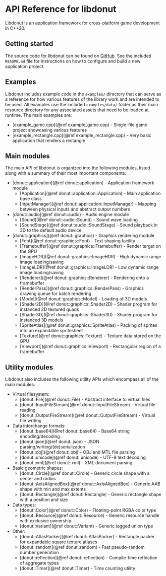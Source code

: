 # API Reference for libdonut

Libdonut is an application framework for cross-platform game development in C++20.

## Getting started

The source code for libdonut can be found on [GitHub](https://github.com/DonutVikingChap/libdonut). See the included `README.md` file for instructions on how to configure and build a new application project.

## Examples

Libdonut includes example code in the `examples/` directory that can serve as a reference for how various features of the library work and are intended to be used. All examples use the included `examples/data/` folder as their main resource directory for any associated assets that need to be loaded at runtime. The main examples are:

- [example_game.cpp](@ref example_game.cpp) - Single-file game project showcasing various features
- [example_rectangle.cpp](@ref example_rectangle.cpp) - Very basic application that renders a rectangle

## Main modules

The main API of libdonut is organized into the following modules, listed along with a summary of their most important components:

- [donut::application](@ref donut::application) - Application framework module
    - [Application](@ref donut::application::Application) - Main application base class
    - [InputManager](@ref donut::application::InputManager) - Mapping between physical inputs and abstract output numbers
- [donut::audio](@ref donut::audio) - Audio engine module
    - [Sound](@ref donut::audio::Sound) - Sound wave loading
    - [SoundStage](@ref donut::audio::SoundStage) - Sound playback in 3D to the default audio device
- [donut::graphics](@ref donut::graphics) - Graphics rendering module
    - [Font](@ref donut::graphics::Font) - Text shaping facility
    - [Framebuffer](@ref donut::graphics::Framebuffer) - Render target on the GPU
    - [ImageHDR](@ref donut::graphics::ImageHDR) - High dynamic range image loading/saving
    - [ImageLDR](@ref donut::graphics::ImageLDR) - Low dynamic range image loading/saving
    - [Renderer](@ref donut::graphics::Renderer) - Rendering onto a framebuffer
    - [RenderPass](@ref donut::graphics::RenderPass) - Graphics drawing queue for batch rendering
    - [Model](@ref donut::graphics::Model) - Loading of 3D models
    - [Shader2D](@ref donut::graphics::Shader2D) - Shader program for instanced 2D textured quads
    - [Shader3D](@ref donut::graphics::Shader3D) - Shader program for instanced 3D models
    - [SpriteAtlas](@ref donut::graphics::SpriteAtlas) - Packing of sprites into an expandable spritesheet
    - [Texture](@ref donut::graphics::Texture) - Texture data stored on the GPU
    - [Viewport](@ref donut::graphics::Viewport) - Rectangular region of a framebuffer

## Utility modules

Libdonut also includes the following utility APIs which encompass all of the main modules:

- Virtual filesystem:
    - [donut::File](@ref donut::File) - Abstract interface to virtual files
    - [donut::InputFileStream](@ref donut::InputFileStream) - Virtual file reading
    - [donut::OutputFileStream](@ref donut::OutputFileStream) - Virtual file writing
- Data interchange formats:
    - [donut::base64](@ref donut::base64) - Base64 string encoding/decoding
    - [donut::json](@ref donut::json) - JSON parsing/writing/(de)serialization
    - [donut::obj](@ref donut::obj) - OBJ and MTL file parsing
    - [donut::unicode](@ref donut::unicode) - UTF-8 text decoding
    - [donut::xml](@ref donut::xml) - XML document parsing
- Basic geometric shapes:
    - [donut::Circle](@ref donut::Circle) - Generic circle shape with a center and radius
    - [donut::AxisAlignedBox](@ref donut::AxisAlignedBox) - Generic AAB shape with min and max extents
    - [donut::Rectangle](@ref donut::Rectangle) - Generic rectangle shape with a position and size
- Data types:
    - [donut::Color](@ref donut::Color) - Floating-point RGBA color type
    - [donut::Resource](@ref donut::Resource) - Generic resource handle with exclusive ownership
    - [donut::Variant](@ref donut::Variant) - Generic tagged union type
- Other:
    - [donut::AtlasPacker](@ref donut::AtlasPacker) - Rectangle packer for expandable square texture atlases
    - [donut::random](@ref donut::random) - Fast pseudo-random number generation
    - [donut::reflection](@ref donut::reflection) - Compile-time reflection of aggregate types
    - [donut::Timer](@ref donut::Timer) - Time counting utility

